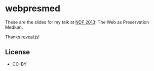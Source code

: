 webpresmed
==========

These are the slides for my talk at [NDF 2013](http://www.ndf.org.nz/):
The Web as Preservation Medium.

Thanks [reveal.js](http://lab.hakim.se/reveal-js/#/)!

License
-------

* CC-BY
